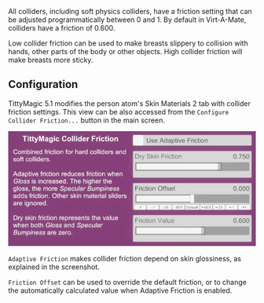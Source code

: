 All colliders, including soft physics colliders, have a friction setting that can be adjusted programmatically between 0 and 1. By default in Virt-A-Mate, colliders have a friction of 0.600.

Low collider friction can be used to make breasts slippery to collision with hands, other parts of the body or other objects. High collider friction will make breasts more sticky.

## Configuration

TittyMagic 5.1 modifies the person atom's Skin Materials 2 tab with collider friction settings. This view can be also accessed from the `Configure Collider Friction...` button in the main screen.

![5_2_collider_friction.png](/assets/screens/tittymagic/5_2_collider_friction.png)

`Adaptive Friction` makes collider friction depend on skin glossiness, as explained in the screenshot.

`Friction Offset` can be used to override the default friction, or to change the automatically calculated value when Adaptive Friction is enabled.
